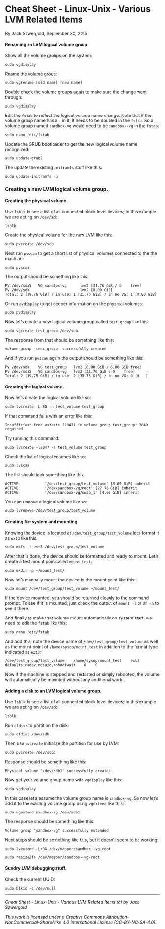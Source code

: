 # Cheat Sheet - Linux-Unix - Various LVM Related Items

By Jack Szwergold, September 30, 2015

#### Renaming an LVM logical volume group.

Show all the volume groups on the system:

	sudo vgdisplay

Rname the volume group:

	sudo vgrename [old name] [new name]

Double check the volume groups again to make sure the change went through:

    sudo vgdisplay

Edit the `fstab` to reflect the logical volume name change. Note that if the volume group name has a `-` in it, it needs to be doubled in the `fstab`. So a volume group named `sandbox-vg` would need to be `sandbox--vg` in the `fstab`:

	sudo nano /etc/fstab

Update the GRUB bootloader to get the new logical volume name recognized:

	sudo update-grub2

The update the existing `initramfs` stuff like this:

	sudo update-initramfs -u

### Creating a new LVM logical volume group.

#### Creating the physical volume.

Use `lsblk` to see a list of all connected block level devices; in this example we are acting on `/dev/sdb`:

    lsblk

Create the physical volume for the new LVM like this:

    sudo pvcreate /dev/sdb

Next run `pvscan` to get a short list of physical volumes connected to the the machine:

    sudo pvscan

The output should be something like this:

	PV /dev/sda5   VG sandbox-vg      lvm2 [31.76 GiB / 0    free]
	PV /dev/sdb                       lvm2 [8.00 GiB]
	Total: 2 [39.76 GiB] / in use: 1 [31.76 GiB] / in no VG: 1 [8.00 GiB]

Or run `pvdisplay` to get deeper information on the physical volumes:

    sudo pvdisplay

Now let’s create a new logical volume group called `test_group` like this:

    sudo vgcreate test_group /dev/sdb

The response from that should be something like this:

    Volume group "test_group" successfully created

And if you run `pvscan` again the output should be something like this:

    PV /dev/sdb    VG test_group   lvm2 [8.00 GiB / 8.00 GiB free]
    PV /dev/sda5   VG sandbox-vg   lvm2 [31.76 GiB / 0    free]
    Total: 2 [39.75 GiB] / in use: 2 [39.75 GiB] / in no VG: 0 [0   ]

#### Creating the logical volume.

Now let’s create the logical volume like so:

    sudo lvcreate -L 8G -n test_volume test_group

If that command fails with an error like this:

    Insufficient free extents (2047) in volume group test_group: 2048 required

Try running this command:

    sudo lvcreate -l2047 -n test_volume test_group

Check the list of logical volumes like so:

    sudo lvscan

The list should look something like this:

    ACTIVE            '/dev/test_group/test_volume' [8.00 GiB] inherit
    ACTIVE            '/dev/sandbox-vg/root' [27.76 GiB] inherit
    ACTIVE            '/dev/sandbox-vg/swap_1' [4.00 GiB] inherit

You can remove a logical volume like so:

    sudo lvremove /dev/test_group/test_volume

#### Creating file system and mounting.

Knowing the device is located at `/dev/test_group/test_volume` let’s format it as `ext3` like this:

    sudo mkfs -t ext3 /dev/test_group/test_volume

After that is done, the device should be formatted and ready to mount. Let’s create a test mount poin called `mount_test`:

    sudo mkdir -p ~/mount_test/

Now let’s manually mount the device to the mount point like this:

    sudo mount /dev/test_group/test_volume ~/mount_test/

If the device mounted, you should be returned cleanly to the command prompt. To see if it is mounted, just check the output of `mount -l` or `df -h` to see it there.

And finally to make that volume mount automatically on system start, we need to edit the `fstab` like this:

    sudo nano /etc/fstab

And add this; note the device name of `/dev/test_group/test_volume` as well as the mount point of `/home/sysop/mount_test` in addition to the format type indicated as `ext3`:

    /dev/test_group/test_volume    /home/sysop/mount_test    ext3    defaults,nodev,nosuid,nobootwait    0    0

Now if the machine is stopped and restarted or simply rebooted, the volume will automatically be mounted without any additional work.

#### Adding a disk to an LVM logical volume group.

Use `lsblk` to see a list of all connected block level devices; in this example we are acting on `/dev/sdb`:

    lsblk

Run `cfdisk` to partition the disk:

	sudo cfdisk /dev/sdb

Then use `pvcreate` initialize the partition for use by LVM:

	sudo pvcreate /dev/sdb1

Response should be something like this:

    Physical volume "/dev/sdb1" successfully created

Now get your volume group name with `vgdisplay` like this:

    sudo vgdisplay

In this case let’s assume the volume group name is `sandbox-vg`. So now let’s add it to the existing volume group using `vgextend` like this:

	sudo vgextend sandbox-vg /dev/sdb1

The response should be something like this:

	Volume group "sandbox-vg" successfully extended

Next steps should be something like this, but it doesn’t seem to be working:

    sudo lvextend -L+8G /dev/mapper/sandbox--vg-root

    sudo resize2fs /dev/mapper/sandbox--vg-root

#### Sundry LVM debugging stuff.

Check the current UUID:

	sudo blkid -c /dev/null

***

*Cheat Sheet - Linux-Unix - Various LVM Related Items (c) by Jack Szwergold*

*This work is licensed under a Creative Commons Attribution-NonCommercial-ShareAlike 4.0 International License (CC-BY-NC-SA-4.0).*

